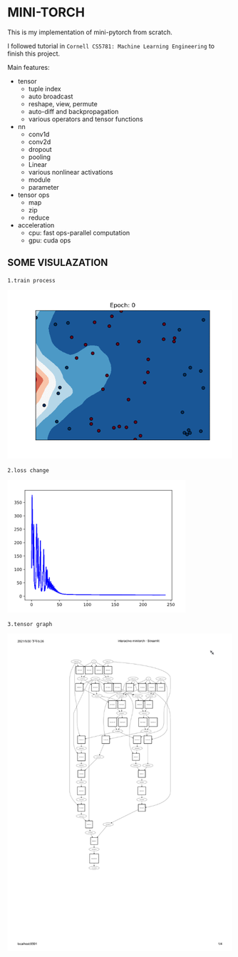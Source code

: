 # MINI-TORCH

This is my implementation of mini-pytorch from scratch.

I followed tutorial in `Cornell CS5781: Machine Learning Engineering` to finish this project. 

Main features:

- tensor
    - tuple index
    - auto broadcast
    - reshape, view, permute
    - auto-diff and backpropagation
    - various operators and tensor functions
- nn
    - conv1d
    - conv2d
    - dropout
    - pooling
    - Linear
    - various nonlinear activations
    - module
    - parameter
- tensor ops
    - map
    - zip
    - reduce
- acceleration
    - cpu: fast ops-parallel computation
    - gpu: cuda ops

## SOME VISULAZATION

`1.train process`

<img src="Module-3/result/GPU/ezgif.com-gif-maker.gif">

`2.loss change`

<img src="Module-3/result/GPU/loss.png" width=400>

`3.tensor graph`

<img src="Module-1/result/structure.jpg" width=800>



